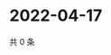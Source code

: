 # 2022-04-17

共 0 条

<!-- BEGIN WEIBO -->
<!-- 最后更新时间 Sun Apr 17 2022 21:20:02 GMT+0800 (China Standard Time) -->

<!-- END WEIBO -->
